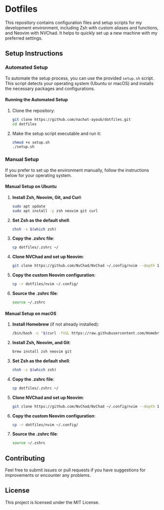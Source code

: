 # Dotfiles

This repository contains configuration files and setup scripts for my development environment, including Zsh with custom aliases and functions, and Neovim with NVChad. It helps to quickly set up a new machine with my preferred settings.

## Setup Instructions

### Automated Setup

To automate the setup process, you can use the provided `setup.sh` script. This script detects your operating system (Ubuntu or macOS) and installs the necessary packages and configurations.

#### Running the Automated Setup

1. Clone the repository:

   ```sh
   git clone https://github.com/nachat-ayoub/dotfiles.git
   cd dotfiles
   ```

2. Make the setup script executable and run it:

   ```sh
   chmod +x setup.sh
   ./setup.sh
   ```

### Manual Setup

If you prefer to set up the environment manually, follow the instructions below for your operating system.

#### Manual Setup on Ubuntu

1. **Install Zsh, Neovim, Git, and Curl**:

   ```sh
   sudo apt update
   sudo apt install -y zsh neovim git curl
   ```

2. **Set Zsh as the default shell**:

   ```sh
   chsh -s $(which zsh)
   ```

3. **Copy the .zshrc file**:

   ```sh
   cp dotfiles/.zshrc ~/
   ```

4. **Clone NVChad and set up Neovim**:

   ```sh
   git clone https://github.com/NvChad/NvChad ~/.config/nvim --depth 1
   ```

5. **Copy the custom Neovim configuration**:

   ```sh
   cp -r dotfiles/nvim ~/.config/
   ```

6. **Source the .zshrc file**:

   ```sh
   source ~/.zshrc
   ```

#### Manual Setup on macOS

1. **Install Homebrew** (if not already installed):

   ```sh
   /bin/bash -c "$(curl -fsSL https://raw.githubusercontent.com/Homebrew/install/HEAD/install.sh)"
   ```

2. **Install Zsh, Neovim, and Git**:

   ```sh
   brew install zsh neovim git
   ```

3. **Set Zsh as the default shell**:

   ```sh
   chsh -s $(which zsh)
   ```

4. **Copy the .zshrc file**:

   ```sh
   cp dotfiles/.zshrc ~/
   ```

5. **Clone NVChad and set up Neovim**:

   ```sh
   git clone https://github.com/NvChad/NvChad ~/.config/nvim --depth 1
   ```

6. **Copy the custom Neovim configuration**:

   ```sh
   cp -r dotfiles/nvim ~/.config/
   ```

7. **Source the .zshrc file**:

   ```sh
   source ~/.zshrc
   ```

## Contributing

Feel free to submit issues or pull requests if you have suggestions for improvements or encounter any problems.

## License

This project is licensed under the MIT License.
